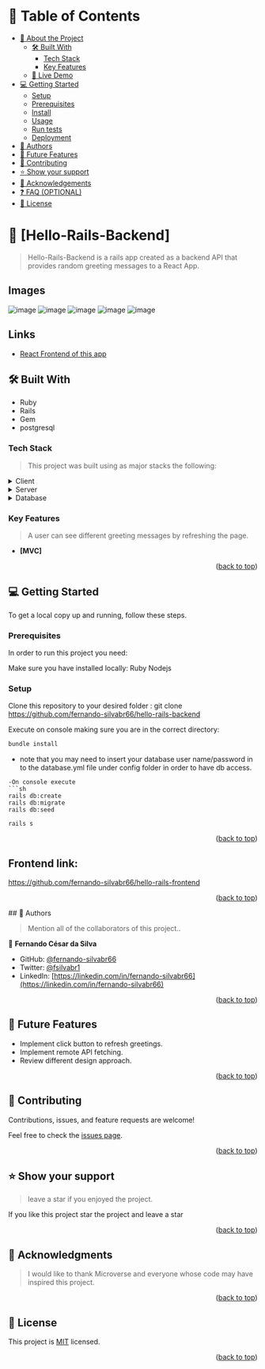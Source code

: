 # 📗 Table of Contents

- [📖 About the Project](#about-project)
  - [🛠 Built With](#built-with)
    - [Tech Stack](#tech-stack)
    - [Key Features](#key-features)
  - [🚀 Live Demo](#live-demo)
- [💻 Getting Started](#getting-started)
  - [Setup](#setup)
  - [Prerequisites](#prerequisites)
  - [Install](#install)
  - [Usage](#usage)
  - [Run tests](#run-tests)
  - [Deployment](#triangular_flag_on_post-deployment)
- [👥 Authors](#authors)
- [🔭 Future Features](#future-features)
- [🤝 Contributing](#contributing)
- [⭐️ Show your support](#support)
- [🙏 Acknowledgements](#acknowledgements)
- [❓ FAQ (OPTIONAL)](#faq)
- [📝 License](#license)

# 📖 [Hello-Rails-Backend] <a name="about-project"></a>

> Hello-Rails-Backend is a rails app created as a backend API that provides random greeting messages to a React App.

## Images

![image](https://user-images.githubusercontent.com/77974883/215293463-bd739c86-c853-4bc1-a9df-b352547fef0f.png)
![image](https://user-images.githubusercontent.com/77974883/215293482-b9ad68c7-1163-4dcd-8710-0491e59ceee2.png)
![image](https://user-images.githubusercontent.com/77974883/215293491-c5676aad-9583-4bb7-80cc-2f8148839ffe.png)
![image](https://user-images.githubusercontent.com/77974883/215293503-c9e2741a-e649-431d-b0e0-69f8ce76dae2.png)
![image](https://user-images.githubusercontent.com/77974883/215293527-fbebad4b-26c7-4ab5-b9ef-a8d54124ba2b.png)

## Links

- [React Frontend of this app](https://github.com/fernando-silvabr66/hello-rails-frontend)

## 🛠 Built With <a name="built-with"></a>

- Ruby
- Rails
- Gem
- postgresql

### Tech Stack <a name="tech-stack"></a>

> This project was built using as major stacks the following:

<details>
  <summary>Client</summary>
  <ul>
    <li><a href="https://reactjs.org/">React.js</a></li>
  </ul>
</details>

<details>
  <summary>Server</summary>
  <ul>
    <li><a href="https://expressjs.com/">Express.js</a></li>
  </ul>
</details>

<details>
  <summary>Database</summary>
  <ul>
    <li><a href="https://www.postgresql.org/">PostgreSQL</a></li>
  </ul>
</details>

### Key Features <a name="key-features"></a>

> A user can see different greeting messages by refreshing the page.

- **[MVC]**

<p align="right">(<a href="#readme-top">back to top</a>)</p>

## 💻 Getting Started <a name="getting-started"></a>

To get a local copy up and running, follow these steps.

### Prerequisites

In order to run this project you need:

Make sure you have installed locally:
Ruby 
Nodejs

### Setup

Clone this repository to your desired folder : git clone https://github.com/fernando-silvabr66/hello-rails-backend

Execute on console making sure you are in the correct directory:
```sh
bundle install
```

- note that you may need to insert your database user name/password in to the database.yml file under config folder in order to have db access.

```
-On console execute
```sh
rails db:create
rails db:migrate
rails db:seed

rails s
```
<p align="right">(<a href="#readme-top">back to top</a>)</p>

## Frontend link:

https://github.com/fernando-silvabr66/hello-rails-frontend


<p align="right">(<a href="#readme-top">back to top</a>)</p>
## 👥 Authors <a name="authors"></a>

> Mention all of the collaborators of this project..

👤 **Fernando César da Silva**

- GitHub: [@fernando-silvabr66](https://github.com/fernando-silvabr66)
- Twitter: [@fsilvabr1](https://twitter.com/fsilvabr1)
- LinkedIn: [https://linkedin.com/in/fernando-silvabr66](https://linkedin.com/in/fernando-silvabr66) 

<p align="right">(<a href="#readme-top">back to top</a>)</p>

## 🔭 Future Features <a name="future-features"></a>

- Implement click button to refresh greetings.
- Implement remote API fetching.
- Review different design approach.

<p align="right">(<a href="#readme-top">back to top</a>)</p>

## 🤝 Contributing <a name="contributing"></a>

Contributions, issues, and feature requests are welcome!

Feel free to check the [issues page](https://github.com/fernando-silvabr66/hello-rails-backend/issues).

<p align="right">(<a href="#readme-top">back to top</a>)</p>


## ⭐️ Show your support <a name="support"></a>

> leave a star if you enjoyed the project.

If you like this project star the project and leave a star

<p align="right">(<a href="#readme-top">back to top</a>)</p>

## 🙏 Acknowledgments <a name="acknowledgements"></a>

> I would like to thank Microverse and everyone whose code may have inspired this project.

<p align="right">(<a href="#readme-top">back to top</a>)</p>

## 📝 License <a name="license"></a>

This project is [MIT](./LICENSE) licensed.

<p align="right">(<a href="#readme-top">back to top</a>)</p>
